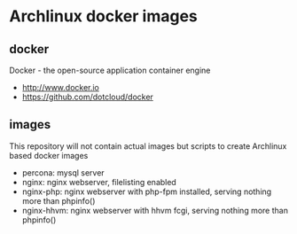 Archlinux docker images
=======================

docker
------

Docker - the open-source application container engine

* http://www.docker.io
* https://github.com/dotcloud/docker

images
------

This repository will not contain actual images but scripts to create Archlinux based docker images

* percona: mysql server
* nginx: nginx webserver, filelisting enabled
* nginx-php: nginx webserver with php-fpm installed, serving nothing more than phpinfo()
* nginx-hhvm: nginx webserver with hhvm fcgi, serving nothing more than phpinfo()

